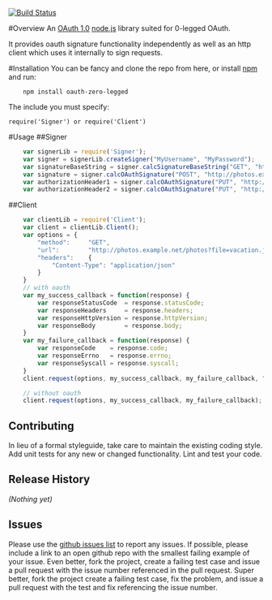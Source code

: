 [![Build Status](https://drone.io/github.com/xl8/oauth-zero-legged/status.png)](https://drone.io/github.com/xl8/oauth-zero-legged/latest)

#Overview
An [OAuth 1.0](http://oauth.net/core/1.0/) [node.js](http://nodejs.org) library suited for 0-legged OAuth.

It provides oauth signature functionality independently as well as an http client which uses it internally to sign requests.

#Installation
You can be fancy and clone the repo from here, or install [npm](http://github.com/isaacs/npm) and run:
```shell
	npm install oauth-zero-legged
```
The include you must specify:

	require('Signer') or require('Client')

#Usage
##Signer
```javascript
    var signerLib = require('Signer');
    var signer = signerLib.createSigner("MyUsername", "MyPassword");
    var signatureBaseString = signer.calcSignatureBaseString("GET", "http://photos.example.net/photos?file=vacation.jpg&size=original");
    var signature = signer.calcOAuthSignature("POST", "http://photos.example.net/photos?file=vacation.jpg&size=original", { "another_param": "its value" });
    var authorizationHeader1 = signer.calcOAuthSignature("PUT", "http://photos.example.net/photos", {}, "1419259401");
    var authorizationHeader2 = signer.calcOAuthSignature("PUT", "http://photos.example.net/photos", {}, null, "JuXH8bgWisr");
```
##Client
```javascript
    var clientLib = require('Client');
    var client = clientLib.Client();
    var options = {
        "method":     "GET",
        "url":        "http://photos.example.net/photos?file=vacation.jpg&size=original",
        "headers":    {
            "Content-Type": "application/json"
        }
    }
    // with oauth
    var my_success_callback = function(response) {
        var responseStatusCode  = response.statusCode;
        var responseHeaders     = response.headers;
        var responseHttpVersion = response.httpVersion;
        var responseBody        = response.body;
    }
    var my_failure_callback = function(response) {
        var responseCode    = response.code;
        var responseErrno   = response.errno;
        var responseSyscall = response.syscall;
    }
    client.request(options, my_success_callback, my_failure_callback, "MyUsername", "MyPassword");

    // without oauth
    client.request(options, my_success_callback, my_failure_callback);
```

## Contributing
In lieu of a formal styleguide, take care to maintain the existing coding style. Add unit tests for any new or changed functionality. Lint and test your code.

## Release History
_(Nothing yet)_

## Issues
Please use the [github issues list](https://github.com/xl8/oauth-zero-legged/issues) to report any issues. If possible, please include a link to an open github repo with the smallest failing example of your issue. Even better, fork the project, create a failing test case and issue a pull request with the issue number referenced in the pull request. Super better, fork the project create a failing test case, fix the problem, and issue a pull request with the test and fix referencing the issue number. 
